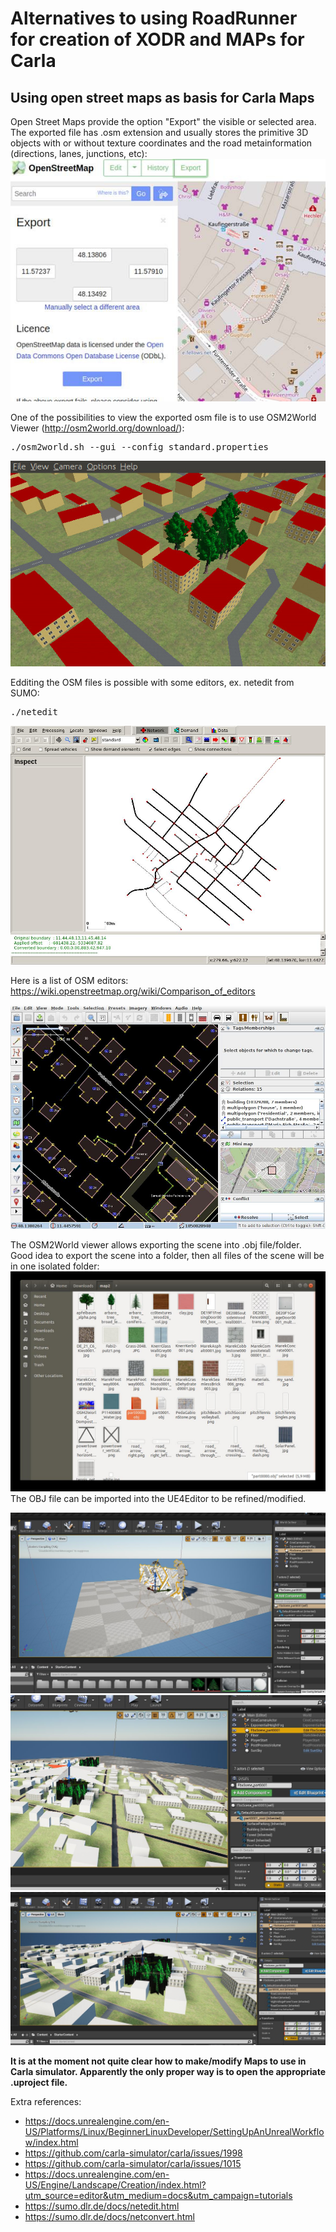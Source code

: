 # Alternatives to using RoadRunner for creation of XODR and MAPs for Carla

## Using open street maps as basis for Carla Maps

Open Street Maps provide the option "Export" the visible or selected area. The exported file has .osm extension and usually stores the primitive 3D objects with or without texture coordinates and the road metainformation (directions, lanes, junctions, etc):  
![osm map](./images/osm_map.jpg)  

One of the possibilities to view the exported osm file is to use OSM2World Viewer (http://osm2world.org/download/):  
<pre>
./osm2world.sh --gui --config standard.properties
</pre>
![osm2worlviewer](./images/osm2worlviewer.jpg)  

Edditing the OSM files is possible with some editors, ex. netedit from SUMO:
<pre>./netedit</pre>
![sumo-netedit](./images/sumo-netedit.jpg)  

Here is a list of OSM editors:  
https://wiki.openstreetmap.org/wiki/Comparison_of_editors  

![josm](./images/josm.jpg)  

The OSM2World viewer allows exporting the scene into .obj file/folder. Good idea to export the scene into a folder, then all files of the scene will be in one isolated folder:  
![exportOSM2Folder](./images/exportOSM2Folder.jpg)  
The OBJ file can be imported into the UE4Editor to be refined/modified.
 
![importing_obj_file](./images/importing_obj_file.jpg)  
![rotate_and_pos](./images/rotate_and_pos.jpg)  
![final_import](./images/final_import.jpg)  

**It is at the moment not quite clear how to make/modify Maps to use in Carla simulator. Apparently the only proper way is to open the appropriate .uproject file.**

Extra references:  
* https://docs.unrealengine.com/en-US/Platforms/Linux/BeginnerLinuxDeveloper/SettingUpAnUnrealWorkflow/index.html
* https://github.com/carla-simulator/carla/issues/1998
* https://github.com/carla-simulator/carla/issues/1015
* https://docs.unrealengine.com/en-US/Engine/Landscape/Creation/index.html?utm_source=editor&utm_medium=docs&utm_campaign=tutorials
* https://sumo.dlr.de/docs/netedit.html
* https://sumo.dlr.de/docs/netconvert.html